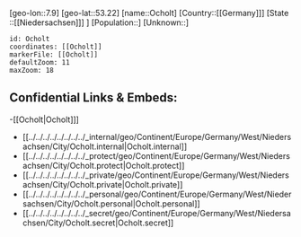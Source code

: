 ﻿---
location: [53.22,7.9]
mapzoom: [7,12] 
mapmarker: city 
type: City
tags:
- geo/City


SpocWebEntityId: 33053
isDeleted: false
confidential: public

---
[geo-lon::7.9]
[geo-lat::53.22]
[name::Ocholt]
[Country::[[Germany]]]
[State ::[[Niedersachsen]]] ]
[Population::]
[Unknown::]


```leaflet
id: Ocholt
coordinates: [[Ocholt]]
markerFile: [[Ocholt]]
defaultZoom: 11 
maxZoom: 18
```


## Confidential Links & Embeds: 
-[[Ocholt|Ocholt]]] 
- [[../../../../../../../../_internal/geo/Continent/Europe/Germany/West/Niedersachsen/City/Ocholt.internal|Ocholt.internal]] 
- [[../../../../../../../../_protect/geo/Continent/Europe/Germany/West/Niedersachsen/City/Ocholt.protect|Ocholt.protect]] 
- [[../../../../../../../../_private/geo/Continent/Europe/Germany/West/Niedersachsen/City/Ocholt.private|Ocholt.private]] 
- [[../../../../../../../../_personal/geo/Continent/Europe/Germany/West/Niedersachsen/City/Ocholt.personal|Ocholt.personal]] 
- [[../../../../../../../../_secret/geo/Continent/Europe/Germany/West/Niedersachsen/City/Ocholt.secret|Ocholt.secret]] 
